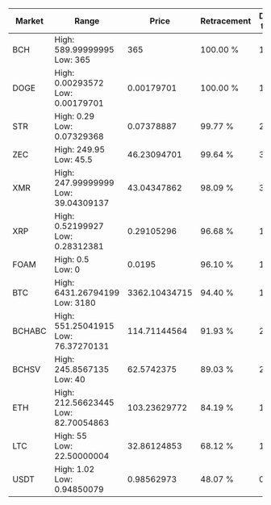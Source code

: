 | Market | Range | Price| Retracement | Doubles to 50% |
| --- | --- | --- | --- | --- |
| BCH | High: 589.99999995<br />Low: 365 | 365 | 100.00 % | 1.31 |
| DOGE | High: 0.00293572<br />Low: 0.00179701 | 0.00179701 | 100.00 % | 1.32 |
| STR | High: 0.29<br />Low: 0.07329368 | 0.07378887 | 99.77 % | 2.46 |
| ZEC | High: 249.95<br />Low: 45.5 | 46.23094701 | 99.64 % | 3.20 |
| XMR | High: 247.99999999<br />Low: 39.04309137 | 43.04347862 | 98.09 % | 3.33 |
| XRP | High: 0.52199927<br />Low: 0.28312381 | 0.29105296 | 96.68 % | 1.38 |
| FOAM | High: 0.5<br />Low: 0 | 0.0195 | 96.10 % | 12.82 |
| BTC | High: 6431.26794199<br />Low: 3180 | 3362.10434715 | 94.40 % | 1.43 |
| BCHABC | High: 551.25041915<br />Low: 76.37270131 | 114.71144564 | 91.93 % | 2.74 |
| BCHSV | High: 245.8567135<br />Low: 40 | 62.5742375 | 89.03 % | 2.28 |
| ETH | High: 212.56623445<br />Low: 82.70054863 | 103.23629772 | 84.19 % | 1.43 |
| LTC | High: 55<br />Low: 22.50000004 | 32.86124853 | 68.12 % | 1.18 |
| USDT | High: 1.02<br />Low: 0.94850079 | 0.98562973 | 48.07 % | 0.00 |
